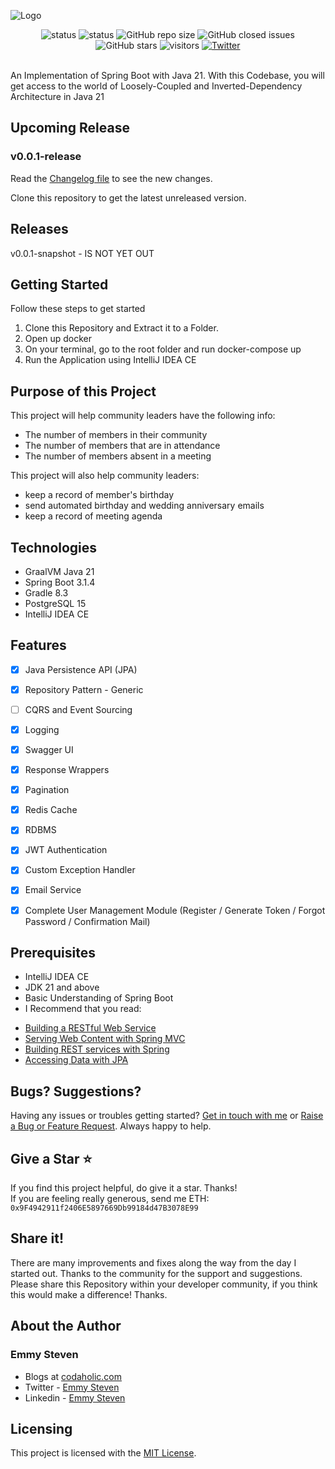 
![Logo](https://github.com/emmysteven/meetona/blob/main/web/src/main/resources/static/meetona.png)

<div align="center">
	<img alt="status" src="https://github.com/emmysteven/meetona/actions/workflows/gradle.yml/badge.svg?branch=main">
    <img alt="status" src="https://img.shields.io/badge/Status-developing-brightgree">
	<img alt="GitHub repo size" src="https://img.shields.io/github/repo-size/emmysteven/meetona">
	<img alt="GitHub closed issues" src="https://img.shields.io/github/issues-closed/emmysteven/meetona">
	<img alt="GitHub stars" src="https://img.shields.io/github/stars/emmysteven/meetona">
	<img alt="visitors" src="https://visitor-badge.laobi.icu/badge?page_id=meetona">
	<a href="https://twitter.com/intent/tweet?hashtags=meetona,java,Spring Boot,oss&text=A+portal+for+efficient+and+effective+community+management&url=https%3A%2F%2Fgithub.com%2Femmysteven%2Fmeetona&via=emmysteven_">
		<img alt="Twitter" src="https://img.shields.io/twitter/url/http/shields.io.svg?style=flat&logo=twitter">
	</a>

</div>

<br/>

An Implementation of Spring Boot with Java 21.
With this Codebase, you will get access to the world of Loosely-Coupled and Inverted-Dependency Architecture in Java 21

## Upcoming Release

### v0.0.1-release

Read the [Changelog file](https://github.com/emmysteven/meetona/blob/main/CHANGELOG.md) to see the new changes.

Clone this repository to get the latest unreleased version.


## Releases

v0.0.1-snapshot - IS NOT YET OUT<!--[Download the first snapshot here](https://github.com/emmysteven/meetona/releases/tag/v0.0.1-snapshot) -->

## Getting Started
Follow these steps to get started
1. Clone this Repository and Extract it to a Folder.
2. Open up docker
3. On your terminal, go to the root folder and run docker-compose up
4. Run the Application using IntelliJ IDEA CE


## Purpose of this Project

This project will help community leaders have the following info:
- The number of members in their community
- The number of members that are in attendance
- The number of members absent in a meeting

This project will also help community leaders:
- keep a record of member's birthday
- send automated birthday and wedding anniversary emails
- keep a record of meeting agenda


## Technologies
- GraalVM Java 21
- Spring Boot 3.1.4
- Gradle 8.3
- PostgreSQL 15
- IntelliJ IDEA CE

## Features
- [x] Java Persistence API (JPA)
- [x] Repository Pattern - Generic
- [ ] CQRS and Event Sourcing
- [x] Logging
- [x] Swagger UI
- [x] Response Wrappers
- [x] Pagination
- [x] Redis Cache
- [x] RDBMS
- [x] JWT Authentication
- [x] Custom Exception Handler
- [x] Email Service
- [x] Complete User Management Module (Register / Generate Token / Forgot Password / Confirmation Mail)


## Prerequisites
- IntelliJ IDEA CE
- JDK 21 and above
- Basic Understanding of Spring Boot
- I Recommend that you read:
* [Building a RESTful Web Service](https://spring.io/guides/gs/rest-service/)
* [Serving Web Content with Spring MVC](https://spring.io/guides/gs/serving-web-content/)
* [Building REST services with Spring](https://spring.io/guides/tutorials/bookmarks/)
* [Accessing Data with JPA](https://spring.io/guides/gs/accessing-data-jpa/)


## Bugs? Suggestions?
Having any issues or troubles getting started? [Get in touch with me](https://www.codaholic.com/contact) or [Raise a Bug or Feature Request](https://github.com/emmysteven/meetona/issues/new/choose). Always happy to help.


## Give a Star ⭐
If you find this project helpful, do give it a star. Thanks! <br/>
If you are feeling really generous, send me ETH: <code>0x9F4942911f2406E5897669Db99184d47B3078E99</code>


## Share it!
There are many improvements and fixes along the way from the day I started out. Thanks to the community for the support and suggestions.
Please share this Repository within your developer community, if you think this would make a difference! Thanks.


## About the Author
### Emmy Steven
- Blogs at [codaholic.com](https://www.codaholic.com)
- Twitter - [Emmy Steven](https://www.twitter.com/emmysteven_)
- Linkedin - [Emmy Steven](https://www.linkedin.com/in/emmysteven/)

## Licensing
This project is licensed with the [MIT License](https://github.com/emmysteven/meetona/blob/main/LICENSE).
